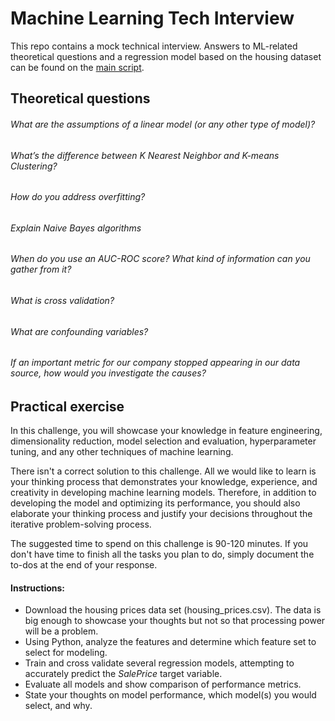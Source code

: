 # Machine Learning Tech Interview

This repo contains a mock technical interview. Answers to ML-related theoretical questions and a regression model based on the housing dataset can be found on the [main script](https://github.com/ricardozacarias/ml-tech-interview/blob/master/main.ipynb).

## Theoretical questions

###### What are the assumptions of a linear model (or any other type of model)?

###### What’s the difference between K Nearest Neighbor and K-means Clustering?

###### How do you address overfitting?

###### Explain Naive Bayes algorithms

###### When do you use an AUC-ROC score? What kind of information can you gather from it?

###### What is cross validation?

###### What are confounding variables?

###### If an important metric for our company stopped appearing in our data source, how would you investigate the causes?

## Practical exercise

In this challenge, you will showcase your knowledge in feature engineering, dimensionality reduction, model selection and evaluation, hyperparameter tuning, and any other techniques of machine learning.

There isn't a correct solution to this challenge. All we would like to learn is your thinking process that demonstrates your knowledge, experience, and creativity in developing machine learning models. Therefore, in addition to developing the model and optimizing its performance, you should also elaborate your thinking process and justify your decisions throughout the iterative problem-solving process.

The suggested time to spend on this challenge is 90-120 minutes. If you don't have time to finish all the tasks you plan to do, simply document the to-dos at the end of your response.

#### Instructions:

- Download the housing prices data set (housing_prices.csv). The data is big enough to showcase your thoughts but not so that processing power will be a problem.
- Using Python, analyze the features and determine which feature set to select for modeling.
- Train and cross validate several regression models, attempting to accurately predict the *SalePrice* target variable.
- Evaluate all models and show comparison of performance metrics.
- State your thoughts on model performance, which model(s) you would select, and why.